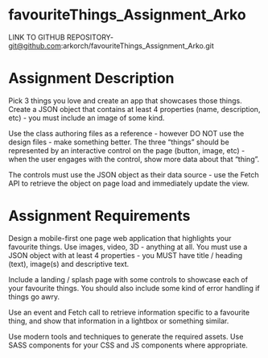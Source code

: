 # favouriteThings_Assignment_Arko
LINK TO GITHUB REPOSITORY-
git@github.com:arkorch/favouriteThings_Assignment_Arko.git

# Assignment Description

Pick 3 things you love and create an app that showcases those things. Create a JSON object that contains at least 4 properties (name, description, etc) - you must include an image of some kind.

Use the class authoring files as a reference - however DO NOT use the design files - make something better. The three “things” should be represented by an interactive control on the page (button, image, etc) - when the user engages with the control, show more data about that “thing”.

The controls must use the JSON object as their data source - use the Fetch API to retrieve the object on page load and immediately update the view.

# Assignment Requirements

Design a mobile-first one page web application that highlights your favourite things. Use images, video, 3D - anything at all. You must use a JSON object with at least 4 properties - you MUST have title / heading (text), image(s) and descriptive text.

Include a landing / splash page with some controls to showcase each of your favourite things. You should also include some kind of error handling if things go awry.

Use an event and Fetch call to retrieve information specific to a favourite thing, and show that information in a lightbox or something similar.

Use modern tools and techniques to generate the required assets. Use SASS components for your CSS and JS components where appropriate.